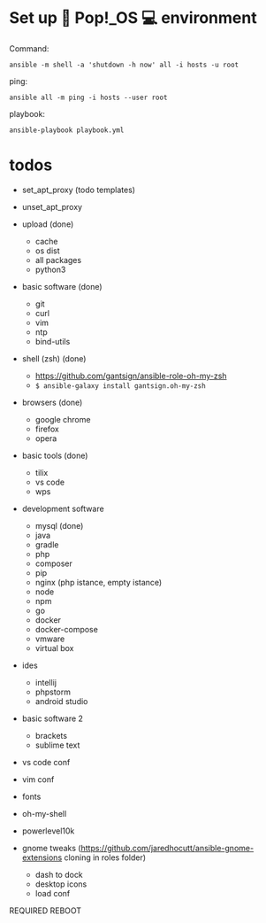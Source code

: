 # Set up 🔧 Pop!_OS 💻 environment

Command:

```
ansible -m shell -a 'shutdown -h now' all -i hosts -u root
```

ping:

```
ansible all -m ping -i hosts --user root
```

playbook:

```
ansible-playbook playbook.yml
```


# todos

- set_apt_proxy (todo templates)
- unset_apt_proxy
- upload (done)
  - cache
  - os dist
  - all packages
  - python3
- basic software (done)
    - git
    - curl
    - vim
    - ntp
    - bind-utils
- shell (zsh) (done)
    - https://github.com/gantsign/ansible-role-oh-my-zsh
    - `$ ansible-galaxy install gantsign.oh-my-zsh` 
- browsers (done)
    - google chrome
    - firefox
    - opera
- basic tools (done)
    - tilix
    - vs code
    - wps
- development software
    - mysql (done)
    - java
    - gradle
    - php
    - composer
    - pip
    - nginx (php istance, empty istance)
    - node
    - npm
    - go
    - docker
    - docker-compose
    - vmware
    - virtual box
- ides
    - intellij
    - phpstorm
    - android studio
- basic software 2
    - brackets
    - sublime text
- vs code conf
- vim conf
- fonts 
- oh-my-shell 
- powerlevel10k

- gnome tweaks (https://github.com/jaredhocutt/ansible-gnome-extensions cloning in roles folder)
    - dash to dock
    - desktop icons
    - load conf

REQUIRED REBOOT

